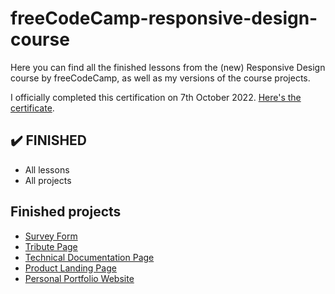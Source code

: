 # freeCodeCamp-responsive-design-course
  
Here you can find all the finished lessons from the (new) Responsive Design course by freeCodeCamp, as well as my versions of the course projects.

I officially completed this certification on 7th October 2022. [Here's the certificate](https://www.freecodecamp.org/certification/amparo/responsive-web-design).

## :heavy_check_mark: FINISHED
  
- All lessons
- All projects

## Finished projects

- [Survey Form](https://free-code-camp-responsive-design-course.vercel.app/projects/survey-form/index.html)
- [Tribute Page](https://free-code-camp-responsive-design-course.vercel.app/projects/tribute-page/index.html)
- [Technical Documentation Page](https://free-code-camp-responsive-design-course.vercel.app/projects/technical-documentation-page/index.html)
- [Product Landing Page](https://free-code-camp-responsive-design-course.vercel.app/projects/product-landing-page/index.html)
- [Personal Portfolio Website](https://free-code-camp-responsive-design-course.vercel.app/projects/personal-portfolio-webpage/index.html)
